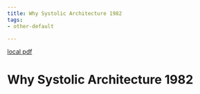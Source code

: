 ```yaml
---
title: Why Systolic Architecture 1982
tags:
- other-default

---
```


[local pdf](../../../pdfs/why-systolic-architecture-1982.pdf)

# Why Systolic Architecture 1982
